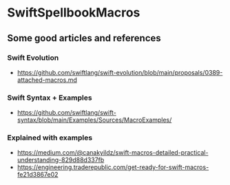 # SwiftSpellbookMacros

## Some good articles and references
### Swift Evolution
- https://github.com/swiftlang/swift-evolution/blob/main/proposals/0389-attached-macros.md

### Swift Syntax + Examples
- https://github.com/swiftlang/swift-syntax/blob/main/Examples/Sources/MacroExamples/

### Explained with examples
- https://medium.com/@canakyildz/swift-macros-detailed-practical-understanding-829d88d337fb
- https://engineering.traderepublic.com/get-ready-for-swift-macros-fe21d3867e02
